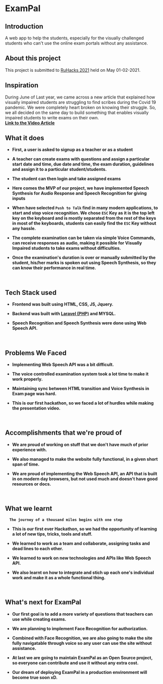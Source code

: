 # ExamPal

## Introduction
A web app to help the students, especially for the visually challenged students who can't use the online exam portals without any assistance.
<br>



## About this project
This project is submitted to [RuHacks 2021](https://ruhacks.com/) held on May 01-02-2021.
<br>



## Inspiration
During June of Last year, we came across a new article that explained how visually impaired students are struggling to find scribes during the Covid 19 pandemic. We were completely heart broken on knowing their struggle. So, we all decided on the same day to build something that enables visually impaired students to write exams on their own.<br>
**[Link to the Video Article ](https://youtu.be/bX6da6sWnIU)**
<br>


## What it does
- **First, a user is asked to signup as a teacher or as a student**

- **A teacher can create exams with questions and assign a particular start date and time, due date and time, the exam duration, guidelines and assign it to a particular student/students.**

- **The student can then login and take assigned exams**

- **Here comes the MVP of our project, we have implemented Speech Synthesis for Audio Response and Speech Recognition for giving inputs**

- **When have selected  ```Push to Talk``` find in many modern applications, to start and stop voice recognition.  We chose ```ESC``` Key as it is the top left key on the keyboard and is mostly separated from the rest of the keys in most of the keyboards, students can easily find the ```ESC``` Key without any hassle.** 
- **The complete examination can be taken via simple Voice Commands, can receive responses as audio, making it possible for Visually Impaired students to take exams without difficulties.**

- **Once the examination's duration is over or manually submitted by the student, his/her marks is spoken out using Speech Synthesis, so they can know their performance in real time.**
<br>


## Tech Stack used
- **Frontend was built using HTML, CSS, JS, Jquery.**

- **Backend was built with [Laravel (PHP)](https://laravel.com) and MYSQL.**

- **Speech Recognition and Speech Synthesis were done using Web Speech API.**
<br>


## Problems We Faced
- **Implementing Web Speech API was a bit difficult.**

- **The voice controlled examination system took a lot time to make it work properly.**

- **Maintaining sync between HTML transition and Voice Synthesis in Exam page was hard.**

- **This is our first hackathon, so we faced a lot of hurdles while making the presentation video.**
<br>


## Accomplishments that we're proud of
- **We are proud of working on stuff that we don't have much of prior experience with.**

- **We also managed to make the website fully functional, in a given short span of time.**

- **We are proud of implementing the Web Speech API, an API that is built in on modern day browsers, but not used much and doesn't have good resources or docs.**
<br>


## What we learnt
**```   The journey of a thousand miles begins with one step   ```**
- **This is our first ever Hackathon, so we had the opportunity of learning a lot of new tips, tricks, tools and stuff.**

- **We learned to work as  a team and collaborate, assigning tasks and dead lines to each other.**

- **We learned to work on new technologies and APIs like Web Speech API.**

- **We also learnt on how to integrate and stich up each one's individual work and make it as a whole functional thing.**
<br>


## What's next for ExamPal
- **Our first goal is to add a more variety of questions that teachers can use while creating exams.**

- **We are planning to implement Face Recognition for authorization.**

- **Combined with Face Recognition, we are also going to make the site fully navigatable through voice so any user can use the site without assistance.**

- **At last we are going to maintain ExamPal as an Open Source project, so everyone can contribute and use it without any extra cost.**

- **Our dream of deploying ExamPal in a production environment will become true soon xD.**
